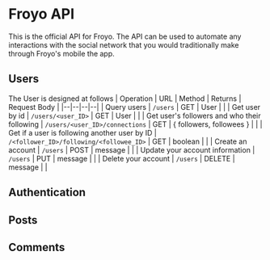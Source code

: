 # Froyo API
This is the official API for Froyo. The API can be used to automate any interactions with the social network that you would traditionally make through Froyo's mobile the app.
## Users
The User is designed at follows
| Operation | URL | Method | Returns | Request Body |
|--|--|--|--|
| Query users | `/users` | GET | User |  |
| Get user by id | `/users/<user_ID>` | GET | User |  |
| Get user's followers and who their following | `/users/<user_ID>/connections` | GET | { followers, followees } |  |
| Get if a user is following another user by ID | `/<follower_ID>/following/<followee_ID>` | GET | boolean |  |
| Create an account | `/users` | POST | message |  |
| Update your account information | `/users` | PUT | message |  |
| Delete your account | `/users` | DELETE | message |  |
## Authentication
## Posts
## Comments

